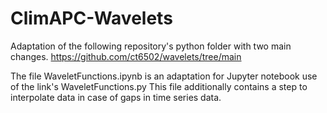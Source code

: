 # ClimAPC-Wavelets


Adaptation of the following repository's python folder with two main changes.
https://github.com/ct6502/wavelets/tree/main

The file WaveletFunctions.ipynb is an adaptation for Jupyter notebook use of the link's WaveletFunctions.py
This file additionally contains a step to interpolate data in case of gaps in time series data. 

